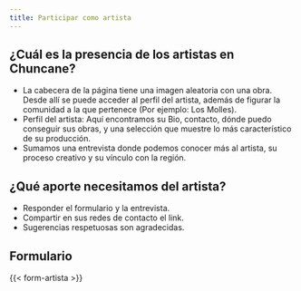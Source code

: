 ```yaml
---
title: Participar como artista
---
```


## ¿Cuál es la presencia de los artistas en Chuncane?

* La cabecera de la página tiene una imagen aleatoria con una obra. Desde allí se puede acceder al perfil del artista, además de figurar la comunidad a la que pertenece (Por ejemplo: Los Molles). 
* Perfil del artista: Aquí encontramos su Bio, contacto, dónde puedo conseguir sus obras, y una selección que muestre lo más característico de su producción. 
* Sumamos una entrevista donde podemos conocer más al artista, su proceso creativo y su vínculo con la región.

## ¿Qué aporte necesitamos del artista?

* Responder el formulario y la entrevista.
* Compartir en sus redes de contacto el link.
* Sugerencias respetuosas son agradecidas.

## Formulario
{{< form-artista >}}
